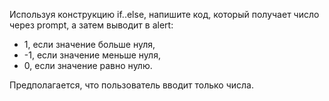 Используя конструкцию if..else, напишите код, который получает число через prompt, а затем выводит в alert:

* 1, если значение больше нуля,
* -1, если значение меньше нуля,
* 0, если значение равно нулю.

Предполагается, что пользователь вводит только числа.